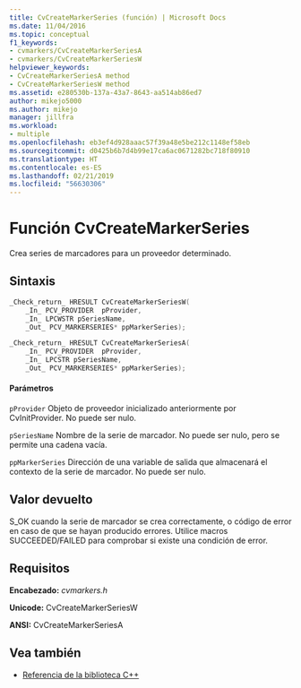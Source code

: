 ```yaml
---
title: CvCreateMarkerSeries (función) | Microsoft Docs
ms.date: 11/04/2016
ms.topic: conceptual
f1_keywords:
- cvmarkers/CvCreateMarkerSeriesA
- cvmarkers/CvCreateMarkerSeriesW
helpviewer_keywords:
- CvCreateMarkerSeriesA method
- CvCreateMarkerSeriesW method
ms.assetid: e280530b-137a-43a7-8643-aa514ab86ed7
author: mikejo5000
ms.author: mikejo
manager: jillfra
ms.workload:
- multiple
ms.openlocfilehash: eb3ef4d928aaac57f39a48e5be212c1148ef58eb
ms.sourcegitcommit: d0425b6b7d4b99e17ca6ac0671282bc718f80910
ms.translationtype: HT
ms.contentlocale: es-ES
ms.lasthandoff: 02/21/2019
ms.locfileid: "56630306"
---
```

# <a name="cvcreatemarkerseries-function"></a>Función CvCreateMarkerSeries
Crea series de marcadores para un proveedor determinado.

## <a name="syntax"></a>Sintaxis

```C
_Check_return_ HRESULT CvCreateMarkerSeriesW(
    _In_ PCV_PROVIDER  pProvider,
    _In_ LPCWSTR pSeriesName,
    _Out_ PCV_MARKERSERIES* ppMarkerSeries);

_Check_return_ HRESULT CvCreateMarkerSeriesA(
    _In_ PCV_PROVIDER  pProvider,
    _In_ LPCSTR pSeriesName,
    _Out_ PCV_MARKERSERIES* ppMarkerSeries);
```

#### <a name="parameters"></a>Parámetros
 `pProvider` Objeto de proveedor inicializado anteriormente por CvInitProvider. No puede ser nulo.

 `pSeriesName` Nombre de la serie de marcador. No puede ser nulo, pero se permite una cadena vacía.

 `ppMarkerSeries` Dirección de una variable de salida que almacenará el contexto de la serie de marcador. No puede ser nulo.

## <a name="return-value"></a>Valor devuelto
 S_OK cuando la serie de marcador se crea correctamente, o código de error en caso de que se hayan producido errores. Utilice macros SUCCEEDED/FAILED para comprobar si existe una condición de error.

## <a name="requirements"></a>Requisitos
 **Encabezado:** *cvmarkers.h*

 **Unicode:** CvCreateMarkerSeriesW

 **ANSI:** CvCreateMarkerSeriesA

## <a name="see-also"></a>Vea también
- [Referencia de la biblioteca C++](../profiling/cpp-library-reference.md)
